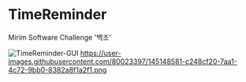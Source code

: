 # TimeReminder
Mirim Software Challenge '백조'<br>

![TimeReminder-GUI](https://user-images.githubusercontent.com/74308793/144621699-b9a8f5ab-ad1d-4a76-99af-dc50287e43d5.png)
https://user-images.githubusercontent.com/80023397/145148581-c248cf20-7aa1-4c72-9bb0-8382a8f1a2f1.png
